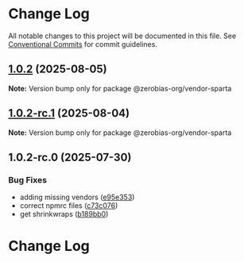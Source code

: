 # Change Log

All notable changes to this project will be documented in this file.
See [Conventional Commits](https://conventionalcommits.org) for commit guidelines.

## [1.0.2](https://github.com/zerobias-org/vendor/compare/@zerobias-org/vendor-sparta@1.0.2-rc.1...@zerobias-org/vendor-sparta@1.0.2) (2025-08-05)

**Note:** Version bump only for package @zerobias-org/vendor-sparta





## [1.0.2-rc.1](https://github.com/zerobias-org/vendor/compare/@zerobias-org/vendor-sparta@1.0.2-rc.0...@zerobias-org/vendor-sparta@1.0.2-rc.1) (2025-08-04)

**Note:** Version bump only for package @zerobias-org/vendor-sparta





## 1.0.2-rc.0 (2025-07-30)


### Bug Fixes

* adding missing vendors ([e95e353](https://github.com/zerobias-org/vendor/commit/e95e35309a1812973f4536f535eee460edc5414c))
* correct npmrc files ([c73c076](https://github.com/zerobias-org/vendor/commit/c73c0761e1e567cc0c2f0f8179725016d11caf8c))
* get shrinkwraps ([b189bb0](https://github.com/zerobias-org/vendor/commit/b189bb0cf53ad66427530ccc0eab7824527942d3))





# Change Log
